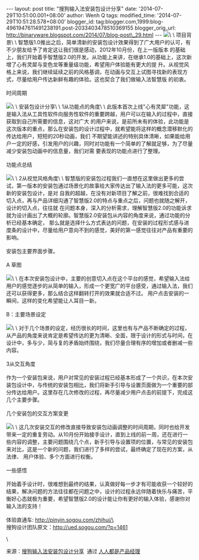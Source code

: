 --- layout: post title: "搜狗输入法安装包设计分享" date:
'2014-07-29T10:51:00.001+08:00' author: Wenh Q tags: modified\_time:
'2014-07-29T10:51:28.578+08:00' blogger\_id:
tag:blogger.com,1999:blog-4961947611491238191.post-2033403478510369155
blogger\_orig\_url:
http://binaryware.blogspot.com/2014/07/blog-post\_29.html ---
![](https://images-blogger-opensocial.googleusercontent.com/gadgets/proxy?url=http%3A%2F%2Fimage.woshipm.com%2Fwp-files%2F2014%2F07%2Fc9e1074f5b3f9fc8ea15d152add072941.jpg&container=blogger&gadget=a&rewriteMime=image%2F*)\
\
项目背景\
\
智慧版1.0推出之后，简单清新的安装包设计效果得到了广大用户的认可，有不少朋友给予了肯定这让我们很是感动，2012年10月份，在上一版版本
的基础上，我们开始着手智慧版2.0的开发。从功能上来讲，在继承1.0的基础上，这次新增了心有灵犀与变色龙等重量级功能，希望用户体验能有更大的提
升。从视觉风格上来说，我们继续延续之前的风格基调，在动画与交互上试图寻找新的表现方式，尽量给用户传达新鲜有趣的体验。这也契合了我们做输入法智慧版
的初衷。\
\
时间周期\
\
![](https://images-blogger-opensocial.googleusercontent.com/gadgets/proxy?url=http%3A%2F%2Fimage.woshipm.com%2Fwp-files%2F2014%2F07%2F30a5d441acd84d9b7039f53a56e7de41.jpg&container=blogger&gadget=a&rewriteMime=image%2F*)\
\
安装包设计分享\
\
1从功能点的角度\
\
此版本首次上线"心有灵犀"功能，这是输入法从工具性软件向服务性软件的重要跨越，用户可以在输入的过程中，直接获取到自己所需要的信息，这对广大
的用户来说，是前所未有的体验，此功能是这次版本的重点，那么在安装包的设计过程中，就希望能将这样的概念潜移默化的传达给用户，短短的20秒动画，我们
不期望能讲述的特别具体清晰，如果能给用户一定的好感，引发用户的兴趣，同时对功能有一个简单的了解就足够，为了尽量减少安装包动画中的信息量，我们对需
要表现的功能点进行了整理。\
\
功能点总结\
\
![](https://images-blogger-opensocial.googleusercontent.com/gadgets/proxy?url=http%3A%2F%2Fimage.woshipm.com%2Fwp-files%2F2014%2F07%2F751d31dd6b56b26b29dac2c0e1839e341.jpg&container=blogger&gadget=a&rewriteMime=image%2F*)\
\
2从视觉风格角度\
\
智慧版的安装包过程我们一直想在这里做出更多的尝试，第一版本的安装包通过场景化的故事给大家传达出了输入法的更多可能，这次新的安装包设计，是对
自我的超越，在没有对新项目了解之前，很难找到合适的切入点，再与产品详细沟通了智慧版2.0的特点与重点之后，问题也就随之解开，设计的切入点，往往就
在问题本身，深入的分析需求，理解智慧版2.0的功能诉求就为设计画出了大概的轮廓。智慧版2.0安装包从内容的角度来说，通过功能的分析已经基本确定，
那么就是选择什么方式表达的问题，在安装的过程形式感与进度条的设计中，尽量给用户意向不到的感觉，美好的第一感觉往往对产品有重要的影响。\
\
安装包主要界面步骤。\
\
A 草图\
\
![](https://images-blogger-opensocial.googleusercontent.com/gadgets/proxy?url=http%3A%2F%2Fimage.woshipm.com%2Fwp-files%2F2014%2F07%2F8714ad345563fe24bfe6bf25684c13e5.jpg&container=blogger&gadget=a&rewriteMime=image%2F*)\
\
在本次安装包设计中，主要的创意切入点在这个平台的感觉，希望输入法给用户的感觉逐步的从简单的输入，形成一个更宽广的平台感受，通过输入法，我们还可以获得更多，那么结合这样翻转打开的效果就合适不过。
用户点击安装的一瞬间，这样的变化希望能让人耳目一新。\
\
B：主要场景设定\
\
![](https://images-blogger-opensocial.googleusercontent.com/gadgets/proxy?url=http%3A%2F%2Fimage.woshipm.com%2Fwp-files%2F2014%2F07%2Ffaeac4e1eef307c2ab7b0a3821e6c6671.jpg&container=blogger&gadget=a&rewriteMime=image%2F*)\
\
对于几个场景的设定，经历很长的时间，这里也有与产品不断确定的过程，从产品的角度来说肯定是希望传达的更为清晰、全面，限于设计的形式与时间，在设计中，多与少，简与复的矛盾始终围绕，我们尽量合理有序的增加或者删减一些内容。\
\
3从交互角度\
\
作为一个安装包来说，用户对常见的安装过程已经基本形成了一个共识，在本次安装包设计中，与传统的安装包相比，我们将新手引导与设置页面做为一个重要的部分传达给用户。这里存在几次修改的过程，再尽量减少用户点击的前提下，完成这几个主要步骤。\
\
几个安装包的交互方案变更\
\
![](https://images-blogger-opensocial.googleusercontent.com/gadgets/proxy?url=http%3A%2F%2Fimage.woshipm.com%2Fwp-files%2F2014%2F07%2Fb1d7cf0f8736aac4afe383f2622b452b.jpg&container=blogger&gadget=a&rewriteMime=image%2F*)\
\
这几次安装交互的修改直接导致安装包动画调整的时间周期，同时也给开发带来一定的重复劳动。从10月份开始接手设计，直到上线的前一周，还在进行一
些内容的调整，主要问题围绕几个点，新手引导与设置项的位置，与常见的安装包来对比，这是一个新的问题，我们进行了多样的尝试，最终确定了现在的方案，从
法律、 用户体验、多个方面进行权衡。\
\
一些感悟\
\
开始着手设计时，很难想到最终的结果，认真做好每一步才有可能收获一个较好的结果，解决问题的方法往往都在问题之中，设计的过程永远伴随着快乐与痛苦，平衡好心态就极为重要，希望智慧版2.0的设计能让你有更好的输入体验，感谢你对输入法的支持！\
\
体验直通车: http://pinyin.sogou.com/zhihui/\
\
搜狗设计团队原文：<http://ued.sogou.com/?p=1461>
<div>

\

</div>

<div>

来源：[搜狗输入法安装包设计分享](http://www.woshipm.com/pd/96341.html)  通过 [人人都是产品经理](http://www.woshipm.com/)

</div>

